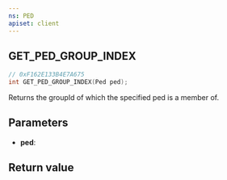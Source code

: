 ```yaml
---
ns: PED
apiset: client
---
```

## GET_PED_GROUP_INDEX

```c
// 0xF162E133B4E7A675
int GET_PED_GROUP_INDEX(Ped ped);
```

Returns the groupId of which the specified ped is a member of.

## Parameters
* **ped**:

## Return value

